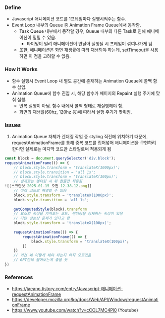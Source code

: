 ### Define
- Javascript 애니메이션 코드를 1프레임마다 실행시켜주는 함수.
- Event Loop 내부의 Queue 중 Animation Frame Queue에서 동작함.
	- Task Queue 내부에서 동작할 경우, Queue 내부의 다른 Task로 인해 애니메이션이 밀릴 수 있음.
		- 타이밍이 밀려 애니메이션이 연달아 실행될 시 프레임이 깎여나가게 됨.
	- 또한, 애니메이션은 화면 재생률에 따라 재생되야 하는데, setTimeout을 사용하면 이 점을 고려할 수 없음.

### How it Works
- 함수 실행시 Event Loop 내 별도 공간에 존재하는 Animation Queue에 콜백 함수 삽입.
- Animation Queue에 함수 진입 시, 해당 함수가 페이지의 Repaint 실행 주기에 맞춰 실행.
	- 반복 실행이 아님. 함수 내에서 콜백 형태로 재실행해야 함.
	- 화면의 재생률(60hz, 120hz 등)에 따라서 실행 주기가 맞춰짐.

### Issues
1. Animation Queue 자체가 렌더링 작업 중 styling 직전에 위치하기 때문에, requestAnimationFrame를 통해 중복 코드를 집어넣어 애니메이션을 구현하려 한다면 실제로는 마지막 코드만 스타일로써 적용되게 됨
```js
const block = document.querySelector('div.block');
requestAnimationFrame(() => {
	// block.style.transform = 'translateX(1000px)';
	// block.style.transition = 'all 1s';
	// block.style.transform = 'translateX(100px)'; 
	// 실제로는 렌더링 시 위 한줄만 적용됨
![[스크린샷 2025-01-15 오전 12.38.12.png]]
	// 아래 코드로 해결할 수 있음
	block.style.transform = 'translateX(1000px)';
	block.style.transition = 'all 1s';
	
	getComputedStyle(block).transform 
	// 요소의 속성을 가져오는 코드. 렌더링을 강제하는 속성이 있음
	// 다만 성능상 문제가 있다고 함
	block.style.transform = 'translateX(100px)';
	
	requestAnimationFrame(() => {
		requestAnimationFrame(() => {
			block.style.transform = 'translateX(100px)'; 
		})
	})
	// 이건 왜 이렇게 해야 하는지 아직 모르겠음
	// GPT한테 물어보는게 좋을 듯
})
```

### References
- https://jaeano.tistory.com/entry/Javascript-애니메이션-requestAnimationFrame
- https://developer.mozilla.org/ko/docs/Web/API/Window/requestAnimationFrame
- https://www.youtube.com/watch?v=cCOL7MC4Pl0 (Youtube)